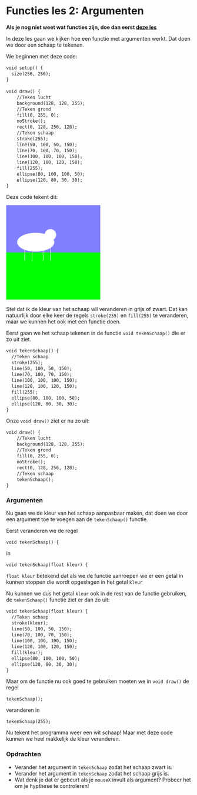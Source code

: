 # Functies les 2: Argumenten

**Als je nog niet weet wat functies zijn, doe dan eerst [deze les](../FunctiesTekening/README.md)**

In deze les gaan we kijken hoe een functie met argumenten werkt. Dat doen we door een schaap te tekenen.

We beginnen met deze code:

```
void setup() {
  size(256, 256);
}

void draw() {
    //Teken lucht
    background(128, 128, 255);
    //Teken grond
    fill(0, 255, 0);
    noStroke();
    rect(0, 128, 256, 128);
    //Teken schaap
    stroke(255);
    line(50, 100, 50, 150);
    line(70, 100, 70, 150);
    line(100, 100, 100, 150);
    line(120, 100, 120, 150);
    fill(255);
    ellipse(80, 100, 100, 50);
    ellipse(120, 80, 30, 30);
}
```

Deze code tekent dit:

![Wit Schaap](witSchaap.png)

Stel dat ik de kleur van het schaap wil veranderen in grijs of zwart. Dat kan natuurlijk door elke keer de regels `stroke(255)` en `fill(255)` te veranderen, maar we kunnen het ook met een functie doen.

Eerst gaan we het schaap tekenen in de functie `void tekenSchaap()` die er zo uit ziet.

```
void tekenSchaap() {
  //Teken schaap
  stroke(255);
  line(50, 100, 50, 150);
  line(70, 100, 70, 150);
  line(100, 100, 100, 150);
  line(120, 100, 120, 150);
  fill(255);
  ellipse(80, 100, 100, 50);
  ellipse(120, 80, 30, 30);
}
```

Onze `void draw()` ziet er nu zo uit:
```
void draw() {
    //Teken lucht
    background(128, 128, 255);
    //Teken grond
    fill(0, 255, 0);
    noStroke();
    rect(0, 128, 256, 128);
    //Teken schaap
    tekenSchaap();
}
```

### Argumenten

Nu gaan we de kleur van het schaap aanpasbaar maken, dat doen we door een argument toe te voegen aan de `tekenSchaap()` functie.

Eerst veranderen we de regel
```
void tekenSchaap() {
```
in
```
void tekenSchaap(float kleur) {
```

`float kleur` betekend dat als we de functie aanroepen we er een getal in kunnen stoppen die wordt opgeslagen in het getal `kleur`

Nu kunnen we dus het getal `kleur` ook in de rest van de functie gebruiken, de `tekenSchaap()` functie ziet er dan zo uit:

```
void tekenSchaap(float kleur) {
  //Teken schaap
  stroke(kleur);
  line(50, 100, 50, 150);
  line(70, 100, 70, 150);
  line(100, 100, 100, 150);
  line(120, 100, 120, 150);
  fill(kleur);
  ellipse(80, 100, 100, 50);
  ellipse(120, 80, 30, 30);
}
```

Maar om de functie nu ook goed te gebruiken moeten we in `void draw()` de regel
```
tekenSchaap();
```
veranderen in
```
tekenSchaap(255);
```

Nu tekent het programma weer een wit schaap! Maar met deze code kunnen we heel makkelijk de kleur veranderen.

### Opdrachten
* Verander het argument in `tekenSchaap` zodat het schaap zwart is.
* Verander het argument in `tekenSchaap` zodat het schaap grijs is.
* Wat denk je dat er gebeurt als je `mouseX` invult als argument? Probeer het om je hypthese te controleren!
